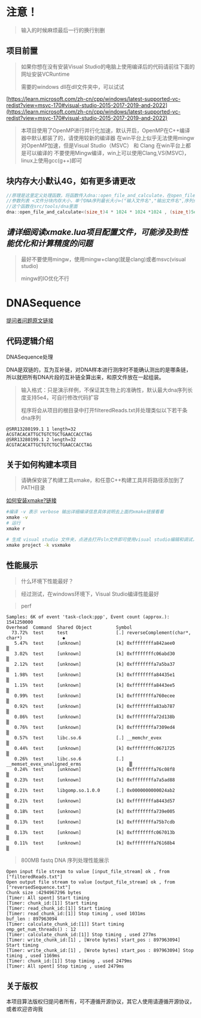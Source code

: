 # 注意！

> 输入的时候麻烦最后一行的换行别删

## 项目前置

> 如果你想在没有安装Visual Studio的电脑上使用编译后的代码请前往下面的网址安装VCRuntime
>
> 需要的windows dll在dll文件夹中，可以试试

[https://learn.microsoft.com/zh-cn/cpp/windows/latest-supported-vc-redist?view=msvc-170#visual-studio-2015-2017-2019-and-2022](https://learn.microsoft.com/zh-cn/cpp/windows/latest-supported-vc-redist?view=msvc-170#visual-studio-2015-2017-2019-and-2022)

> 本项目使用了OpenMP进行并行化加速，默认开启，OpenMP在C++编译器中默认都装了的，请使用较新的编译器
> 在win平台上似乎无法使用mingw对OpenMP加速，但是Visual Studio（MSVC） 和 Clang 在win平台上都是可以编译的
> 不要使用Mingw编译，win上可以使用Clang,VS(MSVC)，linux上使用gcc(g++)即可

## 块内存大小默认4G，如有更多请更改

```cpp
//原理是这里定义处理函数，将函数传入dna::open_file_and_calculate，在open_file_and_calculate中会调用传入的函数
//参数列表 <文件分块内存大小，单个DNA序列最长大小>("输入文件名","输出文件名",序列处理函数);
//这个函数在src/tools/dna里面
dna::open_file_and_calculate<(size_t)4 * 1024 * 1024 *1024 , (size_t)5e4+5>("filteredReads.txt", "reversedSequence.txt",reverseComplement);
```

## ***请详细阅读xmake.lua项目配置文件，可能涉及到性能优化和计算精度的问题***

> 最好不要使用mingw，使用mingw+clang(就是clang)或者msvc(visual studio)
>
> mingw的IO优化不行

# DNASequence

[提问者问题原文链接](https://www.zhihu.com/question/36143261/answer/3624848144)

## 代码逻辑介绍

DNASequence处理

DNA是双链的，互为互补链，对DNA样本进行测序时不能确认测出的是哪条链，所以就把所有DNA片段的互补链全算出来，和原文件放在一起组装。

> 输入格式：只是演示样例，不保证其生物上的准确性，默认最大dna序列长度支持5e4，可自行修改代码扩容
>
> 程序将会从项目的根目录中打开filteredReads.txt并处理类似以下若干条dna序列

```
@SRR13280199.1 1 length=32
ACGTACACATTGCTGTCTGCTGAACCACCTAG
@SRR13280199.1 2 length=32
ACGTACACATTGCTGTCTGCTGAACCACCTAG
```

## 关于如何构建本项目

> 请确保安装了构建工具xmake，和任意C++构建工具并将路径添加到了PATH目录

[如何安装xmake?链接](https://gitee.com/tboox/xmake#%E5%AE%89%E8%A3%85)

```bash
#编译 -v 表示 verbose 输出详细编译信息具体说明去上面的xmake链接看看
xmake -v
# 运行
xmake r

# 生成 visual studio 文件夹，点进去打开sln文件即可使用visual studio编辑和调试，很方便
xmake project -k vsxmake
```

## 性能展示

> 什么环境下性能最好？

> 经过测试，在windows环境下，Visual Studio编译性能最好

> perf

```
Samples: 6K of event 'task-clock:ppp', Event count (approx.): 1541250000
Overhead  Command  Shared Object         Symbol
  73.72%  test     test                  [.] reverseComplement(char*, char*)               ◆
   5.47%  test     [unknown]             [k] 0xffffffffa842aee0                            ▒
   3.02%  test     [unknown]             [k] 0xffffffffc06abd30                            ▒
   2.12%  test     [unknown]             [k] 0xffffffffa7a5ba37                            ▒
   1.98%  test     [unknown]             [k] 0xffffffffa84435e1                            ▒
   1.15%  test     [unknown]             [k] 0xffffffffa8443ee5                            ▒
   0.99%  test     [unknown]             [k] 0xffffffffa760ecee                            ▒
   0.92%  test     [unknown]             [k] 0xffffffffa83ab787                            ▒
   0.86%  test     [unknown]             [k] 0xffffffffa72d138b                            ▒
   0.76%  test     [unknown]             [k] 0xffffffffa7309ed4                            ▒
   0.57%  test     libc.so.6             [.] __memchr_evex                                 ▒
   0.44%  test     [unknown]             [k] 0xffffffffc0671725                            ▒
   0.26%  test     libc.so.6             [.] __memset_evex_unaligned_erms                  ▒
   0.24%  test     [unknown]             [k] 0xffffffffa76c08f8                            ▒
   0.23%  test     [unknown]             [k] 0xffffffffa7a5ad88                            ▒
   0.21%  test     libgomp.so.1.0.0      [.] 0x0000000000024ab2                            ▒
   0.21%  test     [unknown]             [k] 0xffffffffa8443d57                            ▒
   0.18%  test     [unknown]             [k] 0xffffffffa739e005                            ▒
   0.13%  test     [unknown]             [k] 0xffffffffa75b7cdb                            ▒
   0.13%  test     [unknown]             [k] 0xffffffffc067013b                            ▒
   0.11%  test     [unknown]             [k] 0xffffffffa76168b4                            ▒
```

> 800MB fastq DNA 序列处理性能展示

```
Open input file stream to value [input_file_stream] ok , from ["filteredReads.txt"]
Open output file stream to value [output_file_stream] ok , from ["reversedSequence.txt"]
Chunk size :4294967296 bytes
[Timer: All spent] Start timing
[Timer: chunk_id:[1]] Start timing
[Timer: read_chunk_id:[1]] Start timing
[Timer: read_chunk_id:[1]] Stop timing , used 1031ms
buf_len : 897963094
[Timer: calculate_chunk_id:[1]] Start timing
omp_get_num_threads() : 12
[Timer: calculate_chunk_id:[1]] Stop timing , used 277ms
[Timer: write_chunk_id:[1] , [Wrote bytes] start_pos : 897963094] Start timing
[Timer: write_chunk_id:[1] , [Wrote bytes] start_pos : 897963094] Stop timing , used 1169ms
[Timer: chunk_id:[1]] Stop timing , used 2479ms
[Timer: All spent] Stop timing , used 2479ms
```

## 关于版权

本项目算法版权归提问者所有，可不遵循开源协议，其它人使用请遵循开源协议，或者欢迎咨询我
